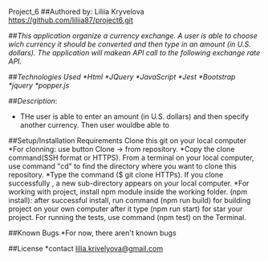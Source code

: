 Project_6
##Authored by: Liliia Kryvelova https://github.com/liliia87/project6.git

##*_This application organize a currency exchange. A user is able to choose wich currency it should be converted and then type in an amount (in U.S. dollars). The application will makean API call to the following exchange rate API._*

##*_Technologies Used *Html *JQuery *JavaScript *Jest *Bootstrap *jquery *popper.js_*

##*_Description_*:
  * THe user is able to enter an amount (in U.S. dollars) and then specify another currency. Then user wouldbe able to




##Setup/Installation Requirements Clone this git on your local computer *For clonning: use button Clone -> from repository. *Copy the clone command(SSH format or HTTPS). From a terminal on your local computer, use command "cd" to find the directory where you want to clone this repository. *Type the command ($ git clone HTTPs). If you clone successfully , a new sub-directory appears on your local computer. *For working with project, install npm module inside the working folder. (npm install): after successful install, run command (npm run build) for building project on your own computer after it type (npm run start) for star your project. For running the tests, use command (npm test) on the Terminal.

##Known Bugs *For now, there aren't known bugs

##License *contact lilia.krivelyova@gmail.com